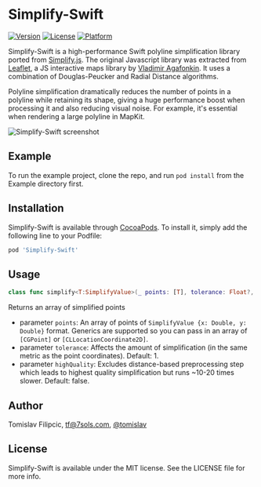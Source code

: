 # Simplify-Swift

[![Version](https://img.shields.io/cocoapods/v/Simplify-Swift.svg?style=flat)](https://cocoapods.org/pods/Simplify-Swift)
[![License](https://img.shields.io/cocoapods/l/Simplify-Swift.svg?style=flat)](https://cocoapods.org/pods/Simplify-Swift)
[![Platform](https://img.shields.io/cocoapods/p/Simplify-Swift.svg?style=flat)](https://cocoapods.org/pods/Simplify-Swift)

Simplify-Swift is a high-performance Swift polyline simplification library ported from [Simplify.js](http://mourner.github.io/simplify-js/). The original Javascript library was extracted from [Leaflet](https://leafletjs.com), a JS interactive maps library by [Vladimir Agafonkin](http://agafonkin.com/en). It uses a combination of Douglas-Peucker and Radial Distance algorithms.

Polyline simplification dramatically reduces the number of points in a polyline while retaining its shape, giving a huge performance boost when processing it and also reducing visual noise. For example, it's essential when rendering a large polyline in MapKit.

![Simplify-Swift screenshot](https://raw.githubusercontent.com/tomislav/Simplify-Swift/master/screenshot.png)

## Example

To run the example project, clone the repo, and run `pod install` from the Example directory first.

## Installation

Simplify-Swift is available through [CocoaPods](https://cocoapods.org). To install
it, simply add the following line to your Podfile:

```ruby
pod 'Simplify-Swift'
```

## Usage

```swift
class func simplify<T:SimplifyValue>(_ points: [T], tolerance: Float?, highQuality: Bool = false) -> [T]
```

Returns an array of simplified points

- parameter `points`:      An array of points of `SimplifyValue {x: Double, y: Double}` format. Generics are supported so you can pass in an array of `[CGPoint]` or `[CLLocationCoordinate2D]`.
- parameter `tolerance`:   Affects the amount of simplification (in the same metric as the point coordinates). Default: 1.
- parameter `highQuality`: Excludes distance-based preprocessing step which leads to highest quality simplification but runs ~10-20 times slower. Default: false.

## Author

Tomislav Filipcic, tf@7sols.com, [@tomislav](https://twitter.com/tomislav)

## License

Simplify-Swift is available under the MIT license. See the LICENSE file for more info.
